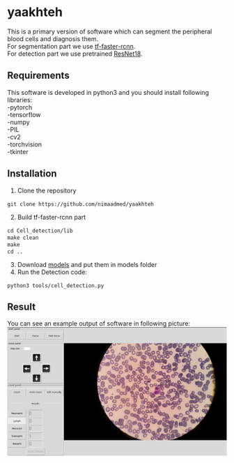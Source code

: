 # yaakhteh


This is a primary version of software which can segment the peripheral blood cells and diagnosis them.\
For segmentation part we use [tf-faster-rcnn](https://github.com/endernewton/tf-faster-rc).\
For detection part we use pretrained [ResNet18](https://github.com/pytorch/vision/blob/master/torchvision/models/resnet.py).

## Requirements
This software is developed in python3 and you should install following libraries:\
-pytorch\
-tensorflow\
-numpy\
-PIL\
-cv2\
-torchvision\
-tkinter

## Installation
1. Clone the repository
```
git clone https://github.com/nimaadmed/yaakhteh
```
2. Build tf-faster-rcnn part 
```
cd Cell_detection/lib
make clean
make
cd ..

```
3. Download [models](https://drive.google.com/drive/folders/102qNTG4Jz4aUBmIZ1PouqLktJZsegNOp?usp=sharing) and put them in models folder
4. Run the Detection code:
```
python3 tools/cell_detection.py
```

## Result
You can see an example output of software in following picture:
![](https://github.com/nimaadmed/yaakhteh/blob/master/result.png)







